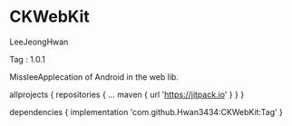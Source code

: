 # CKWebKit

LeeJeongHwan

Tag : 1.0.1



MissleeApplecation of Android in the web lib.


allprojects {
	repositories {
		...
		maven { url 'https://jitpack.io' }
	}
}
  
dependencies {
	        implementation 'com.github.Hwan3434:CKWebKit:Tag'
}

